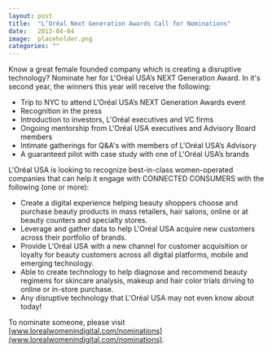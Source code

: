```yaml
---
layout: post
title:  "L’Oréal Next Generation Awards Call for Nominations"
date:   2013-04-04
image:  placeholder.png
categories: ""
---
```


Know a great female founded company which is creating a disruptive technology? Nominate her for L'Oréal USA’s NEXT Generation Award.  In it's second year, the winners this year will receive the following:

* Trip to NYC to attend L'Oréal USA’s NEXT Generation Awards event
* Recognition in the press
* Introduction to investors, L'Oréal executives and VC firms
* Ongoing mentorship from L'Oréal USA executives and Advisory Board members
* Intimate gatherings for Q&A's with members of L'Oréal USA’s Advisory
* A guaranteed pilot with case study with one of L'Oréal USA’s brands
 
L'Oréal USA is looking to recognize best-in-class women-operated companies that can help it engage with CONNECTED CONSUMERS with the following (one or more):

* Create a digital experience helping beauty shoppers choose and purchase beauty products in mass retailers, hair salons, online or at beauty counters and specialty stores.
* Leverage and gather data to help L'Oréal USA acquire new customers across their portfolio of brands.
* Provide L'Oréal USA with a new channel for customer acquisition or loyalty for beauty customers across all digital platforms, mobile and emerging technology.
* Able to create technology to help diagnose and recommend beauty regimens for skincare analysis, makeup and hair color trials driving to online or in-store purchase.
* Any disruptive technology that L'Oréal USA  may not even know about today!
 

To nominate someone, please visit [www.lorealwomenindigital.com/nominations](www.lorealwomenindigital.com/nominations).